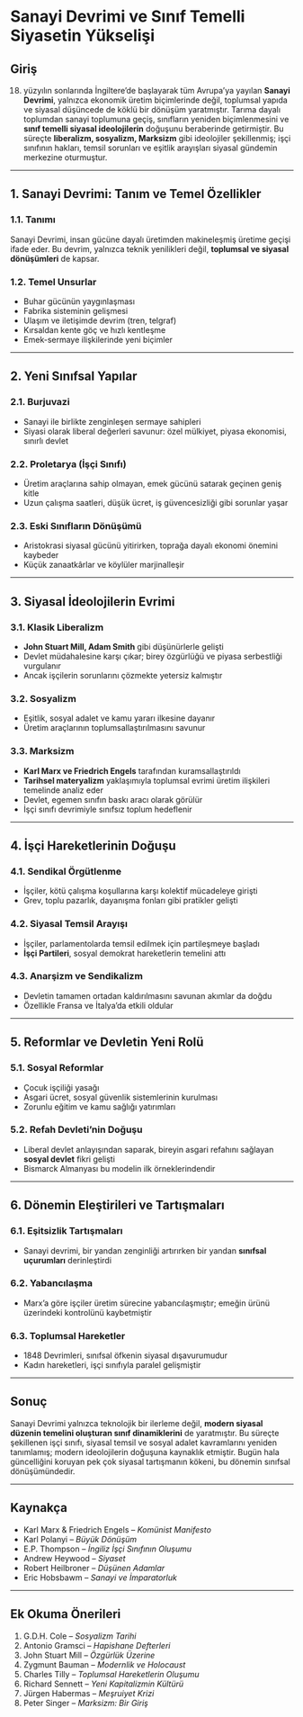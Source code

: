 # Sanayi Devrimi ve Sınıf Temelli Siyasetin Yükselişi

## Giriş

18. yüzyılın sonlarında İngiltere’de başlayarak tüm Avrupa’ya yayılan **Sanayi Devrimi**, yalnızca ekonomik üretim biçimlerinde değil, toplumsal yapıda ve siyasal düşüncede de köklü bir dönüşüm yaratmıştır. Tarıma dayalı toplumdan sanayi toplumuna geçiş, sınıfların yeniden biçimlenmesini ve **sınıf temelli siyasal ideolojilerin** doğuşunu beraberinde getirmiştir. Bu süreçte **liberalizm, sosyalizm, Marksizm** gibi ideolojiler şekillenmiş; işçi sınıfının hakları, temsil sorunları ve eşitlik arayışları siyasal gündemin merkezine oturmuştur.

---

## 1. Sanayi Devrimi: Tanım ve Temel Özellikler

### 1.1. Tanımı

Sanayi Devrimi, insan gücüne dayalı üretimden makineleşmiş üretime geçişi ifade eder. Bu devrim, yalnızca teknik yenilikleri değil, **toplumsal ve siyasal dönüşümleri** de kapsar.

### 1.2. Temel Unsurlar

- Buhar gücünün yaygınlaşması
- Fabrika sisteminin gelişmesi
- Ulaşım ve iletişimde devrim (tren, telgraf)
- Kırsaldan kente göç ve hızlı kentleşme
- Emek-sermaye ilişkilerinde yeni biçimler

---

## 2. Yeni Sınıfsal Yapılar

### 2.1. Burjuvazi

- Sanayi ile birlikte zenginleşen sermaye sahipleri
- Siyasi olarak liberal değerleri savunur: özel mülkiyet, piyasa ekonomisi, sınırlı devlet

### 2.2. Proletarya (İşçi Sınıfı)

- Üretim araçlarına sahip olmayan, emek gücünü satarak geçinen geniş kitle
- Uzun çalışma saatleri, düşük ücret, iş güvencesizliği gibi sorunlar yaşar

### 2.3. Eski Sınıfların Dönüşümü

- Aristokrasi siyasal gücünü yitirirken, toprağa dayalı ekonomi önemini kaybeder
- Küçük zanaatkârlar ve köylüler marjinalleşir

---

## 3. Siyasal İdeolojilerin Evrimi

### 3.1. Klasik Liberalizm

- **John Stuart Mill, Adam Smith** gibi düşünürlerle gelişti
- Devlet müdahalesine karşı çıkar; birey özgürlüğü ve piyasa serbestliği vurgulanır
- Ancak işçilerin sorunlarını çözmekte yetersiz kalmıştır

### 3.2. Sosyalizm

- Eşitlik, sosyal adalet ve kamu yararı ilkesine dayanır
- Üretim araçlarının toplumsallaştırılmasını savunur

### 3.3. Marksizm

- **Karl Marx ve Friedrich Engels** tarafından kuramsallaştırıldı
- **Tarihsel materyalizm** yaklaşımıyla toplumsal evrimi üretim ilişkileri temelinde analiz eder
- Devlet, egemen sınıfın baskı aracı olarak görülür
- İşçi sınıfı devrimiyle sınıfsız toplum hedeflenir

---

## 4. İşçi Hareketlerinin Doğuşu

### 4.1. Sendikal Örgütlenme

- İşçiler, kötü çalışma koşullarına karşı kolektif mücadeleye girişti
- Grev, toplu pazarlık, dayanışma fonları gibi pratikler gelişti

### 4.2. Siyasal Temsil Arayışı

- İşçiler, parlamentolarda temsil edilmek için partileşmeye başladı
- **İşçi Partileri**, sosyal demokrat hareketlerin temelini attı

### 4.3. Anarşizm ve Sendikalizm

- Devletin tamamen ortadan kaldırılmasını savunan akımlar da doğdu
- Özellikle Fransa ve İtalya’da etkili oldular

---

## 5. Reformlar ve Devletin Yeni Rolü

### 5.1. Sosyal Reformlar

- Çocuk işçiliği yasağı
- Asgari ücret, sosyal güvenlik sistemlerinin kurulması
- Zorunlu eğitim ve kamu sağlığı yatırımları

### 5.2. Refah Devleti’nin Doğuşu

- Liberal devlet anlayışından saparak, bireyin asgari refahını sağlayan **sosyal devlet** fikri gelişti
- Bismarck Almanyası bu modelin ilk örneklerindendir

---

## 6. Dönemin Eleştirileri ve Tartışmaları

### 6.1. Eşitsizlik Tartışmaları

- Sanayi devrimi, bir yandan zenginliği artırırken bir yandan **sınıfsal uçurumları** derinleştirdi

### 6.2. Yabancılaşma

- Marx’a göre işçiler üretim sürecine yabancılaşmıştır; emeğin ürünü üzerindeki kontrolünü kaybetmiştir

### 6.3. Toplumsal Hareketler

- 1848 Devrimleri, sınıfsal öfkenin siyasal dışavurumudur
- Kadın hareketleri, işçi sınıfıyla paralel gelişmiştir

---

## Sonuç

Sanayi Devrimi yalnızca teknolojik bir ilerleme değil, **modern siyasal düzenin temelini oluşturan sınıf dinamiklerini** de yaratmıştır. Bu süreçte şekillenen işçi sınıfı, siyasal temsil ve sosyal adalet kavramlarını yeniden tanımlamış; modern ideolojilerin doğuşuna kaynaklık etmiştir. Bugün hala güncelliğini koruyan pek çok siyasal tartışmanın kökeni, bu dönemin sınıfsal dönüşümündedir.

---

## Kaynakça

- Karl Marx & Friedrich Engels – _Komünist Manifesto_
- Karl Polanyi – _Büyük Dönüşüm_
- E.P. Thompson – _İngiliz İşçi Sınıfının Oluşumu_
- Andrew Heywood – _Siyaset_
- Robert Heilbroner – _Düşünen Adamlar_
- Eric Hobsbawm – _Sanayi ve İmparatorluk_

---

## Ek Okuma Önerileri

1. G.D.H. Cole – _Sosyalizm Tarihi_
2. Antonio Gramsci – _Hapishane Defterleri_
3. John Stuart Mill – _Özgürlük Üzerine_
4. Zygmunt Bauman – _Modernlik ve Holocaust_
5. Charles Tilly – _Toplumsal Hareketlerin Oluşumu_
6. Richard Sennett – _Yeni Kapitalizmin Kültürü_
7. Jürgen Habermas – _Meşruiyet Krizi_
8. Peter Singer – _Marksizm: Bir Giriş_
